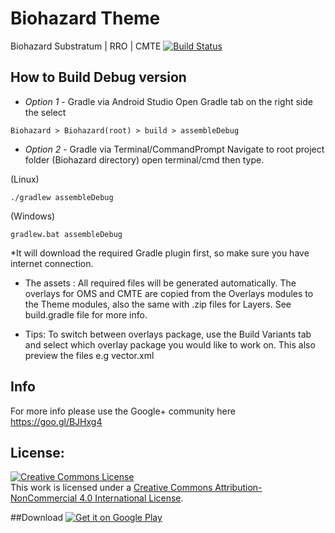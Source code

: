 # Biohazard Theme
Biohazard Substratum | RRO | CMTE 
[![Build Status](https://travis-ci.org/pierx/Biohazard.svg?branch=master)](https://travis-ci.org/pierx/Biohazard)

## How to Build Debug version
- _Option 1_ - Gradle via Android Studio
    Open Gradle tab on the right side the select 
```
Biohazard > Biohazard(root) > build > assembleDebug
```
- _Option 2_ - Gradle via Terminal/CommandPrompt
Navigate to root project folder (Biohazard directory) open terminal/cmd then type.

(Linux)
```
./gradlew assembleDebug
```
(Windows)
```
gradlew.bat assembleDebug
```
*It will download the required Gradle plugin first, so make sure you have internet connection.

- The assets :
All required files will be generated automatically.
The overlays for OMS and CMTE are copied from the Overlays modules to the Theme modules, also the same with .zip files for Layers. 
See build.gradle file for more info. 

- Tips:
To switch between overlays package, use the Build Variants tab and select which overlay package you would like to work on. 
This also preview the files e.g vector.xml

## Info
For more info please use the Google+ community here https://goo.gl/BJHxg4 

## License:
<a rel="license" href="http://creativecommons.org/licenses/by-nc/4.0/"><img alt="Creative Commons License" style="border-width:0" src="https://i.creativecommons.org/l/by-nc/4.0/88x31.png" /></a><br />This work is licensed under a <a rel="license" href="http://creativecommons.org/licenses/by-nc/4.0/">Creative Commons Attribution-NonCommercial 4.0 International License</a>.


##Download
<a href='https://play.google.com/store/apps/details?id=com.pierx.biohazard&utm_source=global_co&utm_medium=prtnr&utm_content=Mar2515&utm_campaign=PartBadge&pcampaignid=MKT-Other-global-all-co-prtnr-py-PartBadge-Mar2515-1'><img alt='Get it on Google Play' src='https://play.google.com/intl/en_us/badges/images/generic/en_badge_web_generic.png'/></a>

